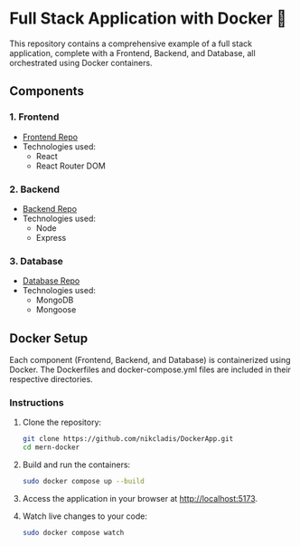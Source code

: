 # Full Stack Application with Docker 🐳

This repository contains a comprehensive example of a full stack application, complete with a Frontend, Backend, and Database, all orchestrated using Docker containers.

## Components

### 1. Frontend

- [Frontend Repo](https://github.com/nikcladis/DockerApp/tree/master/mern-docker/frontend)
- Technologies used:
    - React
    - React Router DOM

### 2. Backend

- [Backend Repo](https://github.com/nikcladis/DockerApp/tree/master/mern-docker/backend)
- Technologies used:
    - Node
    - Express

### 3. Database

- [Database Repo](https://github.com/nikcladis/DockerApp/tree/master/mern-docker/backend/database)
- Technologies used:
    - MongoDB
    - Mongoose

## Docker Setup

Each component (Frontend, Backend, and Database) is containerized using Docker. The Dockerfiles and docker-compose.yml files are included in their respective directories.

### Instructions

1. Clone the repository:

    ```bash
    git clone https://github.com/nikcladis/DockerApp.git
    cd mern-docker
    ```

2. Build and run the containers:

    ```bash
    sudo docker compose up --build
    ```

3. Access the application in your browser at [http://localhost:5173](http://localhost:5173/).


4. Watch live changes to your code:

   ```bash
   sudo docker compose watch
